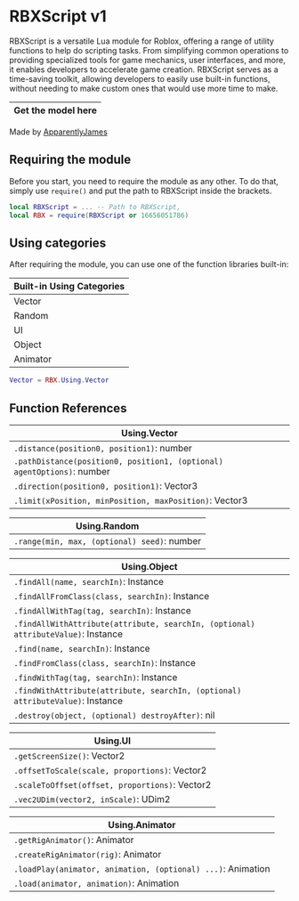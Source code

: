 # RBXScript v1
RBXScript is a versatile Lua module for Roblox, offering a range of utility functions to help do scripting tasks. From simplifying common operations to providing specialized tools for game mechanics, user interfaces, and more, it enables developers to accelerate game creation. RBXScript serves as a time-saving toolkit, allowing developers to easily use built-in functions, without needing to make custom ones that would use more time to make.

| Get the model here |
| ------------- |

Made by [ApparentlyJames](https://apparentlyjames.carrd.co/)

## Requiring the module
Before you start, you need to require the module as any other. To do that, simply use ```require()``` and put the path to RBXScript inside the brackets.
```lua
local RBXScript = ... -- Path to RBXScript,
local RBX = require(RBXScript or 16656051786)
```

## Using categories
After requiring the module, you can use one of the function libraries built-in:

| Built-in Using Categories |
| ------------- |
| Vector |
| Random |
| UI |
| Object |
| Animator |

```lua
Vector = RBX.Using.Vector
```

## Function References

| Using.Vector |
| ------------- |
| `.distance(position0, position1)`: number |
| `.pathDistance(position0, position1, (optional) agentOptions)`: number |
| `.direction(position0, position1)`: Vector3 |
| `.limit(xPosition, minPosition, maxPosition)`: Vector3 |

| Using.Random |
| ------------- |
| `.range(min, max, (optional) seed)`: number |

| Using.Object |
| ------------- |
| `.findAll(name, searchIn)`: Instance |
| `.findAllFromClass(class, searchIn)`: Instance |
| `.findAllWithTag(tag, searchIn)`: Instance |
| `.findAllWithAttribute(attribute, searchIn, (optional) attributeValue)`: Instance |
| `.find(name, searchIn)`: Instance |
| `.findFromClass(class, searchIn)`: Instance |
| `.findWithTag(tag, searchIn)`: Instance |
| `.findWithAttribute(attribute, searchIn, (optional) attributeValue)`: Instance |
| `.destroy(object, (optional) destroyAfter)`: nil |

| Using.UI |
| ------------- |
| `.getScreenSize()`: Vector2 |
| `.offsetToScale(scale, proportions)`: Vector2 |
| `.scaleToOffset(offset, proportions)`: Vector2 |
| `.vec2UDim(vector2, inScale)`: UDim2 |

| Using.Animator |
| ------------- |
| `.getRigAnimator()`: Animator |
| `.createRigAnimator(rig)`: Animator |
| `.loadPlay(animator, animation, (optional) ...)`: Animation |
| `.load(animator, animation)`: Animation |
